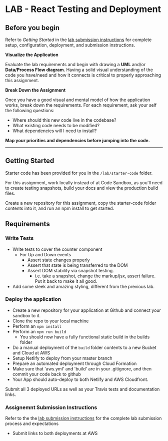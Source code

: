 # LAB - React Testing and Deployment

## Before you begin
Refer to *Getting Started*  in the [lab submission instructions]((../../../reference/submission-instructions/labs/README.md)) for complete setup, configuration, deployment, and submission instructions.

**Visualize the Application**

Evaluate the lab requirements and begin with drawing a **UML** and/or **Data/Process Flow diagram**.  Having a solid visual understanding of the code you have/need and how it connects is critical to properly approaching this assignment.

**Break Down the Assignment**

Once you have a good visual and mental model of how the application works, break down the requirements. For each requirement, ask your self the following questions:

* Where should this new code live in the codebase?
* What existing code needs to be modified?
* What dependencies will I need to install?

**Map your priorities and dependencies before jumping into the code.**

---

## Getting Started
Starter code has been provided for you in the `/lab/starter-code` folder. 

For this assignment, work locally instead of at Code Sandbox, as you'll need to create testing snapshots, build your docs and view the production build files.

Create a new repository for this assignment, copy the starter-code folder contents into it, and run an npm install to get started.

## Requirements

### Write Tests
* Write tests to cover the counter component
  * For Up and Down events
    * Assert state changes properly
    * Assert that state is being transferred to the DOM
    * Assert DOM stability via snapshot testing.
      * i.e. take a snapshot, change the markup/jsx, assert failure.  Put it back to make it all good.
* Add some sleek and amazing styling, different from the previous lab.

### Deploy the application
* Create a new repository for your application at Github and connect your sandbox to it.
* Clone the repo to your local machine
* Perform an `npm install`
* Perform an `npm run build`
  * You should now have a fully functional static build in the builds folder
* Do a manual deployment of the `build` folder contents to a new Bucket and Cloud at AWS
* Setup Netlify to deploy from your master branch
* Prepare an automated deployment through Cloud Formation
* Make sure that 'aws.yml' and 'build' are in your .gitignore, and then commit your code back to github
* Your App should auto-deploy to both Netlify and AWS Cloudfront.

Submit all 3 deployed URLs as well as your Travis tests and documentation links.

### Assignemnt Submission Instructions
Refer to the the [lab submission instructions]((../../../reference/submission-instructions/labs/README.md)) for the complete lab submission process and expectations
* Submit links to both deployments at AWS
